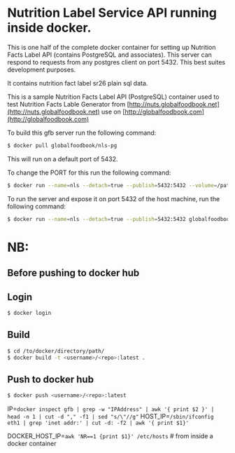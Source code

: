 # Nutrition Label Service API running inside docker.

This is one half of the complete docker container for setting up Nutrition Facts Label API (contains PostgreSQL and associates). This server can respond to requests from any postgres client on port 5432. This best suites development purposes.

It contains nutrition fact label sr26 plain sql data.

This is a sample Nutrition Facts Label API (PostgreSQL) container used to test Nutrition Facts Lable Generator from [http://nuts.globalfoodbook.net](http://nuts.globalfoodbook.net) use on [http://globalfoodbook.com](http://globalfoodbook.com)


To build this gfb server run the following command:

```bash
$ docker pull globalfoodbook/nls-pg
```

This will run on a default port of 5432.

To change the PORT for this run the following command:

```bash
$ docker run --name=nls --detach=true --publish=5432:5432 --volume=/path/to/nuts-api-code/:/your/path/to/nuts-api-location nls
```

To run the server and expose it on port 5432 of the host machine, run the following command:

```bash
$ docker run --name=nls --detach=true --publish=5432:5432 globalfoodbook/nls-pg
```

# NB:

## Before pushing to docker hub

## Login

```bash
$ docker login
```

## Build

```bash
$ cd /to/docker/directory/path/
$ docker build -t <username>/<repo>:latest .
```

## Push to docker hub

```bash
$ docker push <username>/<repo>:latest
```


IP=`docker inspect gfb | grep -w "IPAddress" | awk '{ print $2 }' | head -n 1 | cut -d "," -f1 | sed "s/\"//g"`
HOST_IP=`/sbin/ifconfig eth1 | grep 'inet addr:' | cut -d: -f2 | awk '{ print $1}'`

DOCKER_HOST_IP=`awk 'NR==1 {print $1}' /etc/hosts` # from inside a docker container
